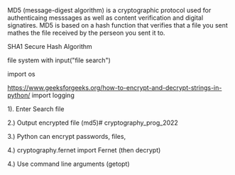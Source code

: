 MD5 (message-digest algorithm) is a cryptographic protocol used for authenticaing messsages as well as content
verification and digital signatires.  MD5 is based on a hash function that verifies that a file you sent mathes the file received by the perseon you sent it to.<p>

SHA1 Secure Hash Algorithm

file system with input("file search")<p>
    import os

https://www.geeksforgeeks.org/how-to-encrypt-and-decrypt-strings-in-python/
import logging

1). Enter Search file<p>
2.) Output encrypted file (md5)# cryptography_prog_2022<p>
3.) Python can encrypt passwords, files, <p>
4.) cryptography.fernet import Fernet (then decrypt)<p>
4.) Use command line arguments (getopt)<p>